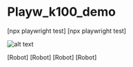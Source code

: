 # Playw_k100_demo
[npx playwright test]
[npx playwright test]

![alt text](https://github.com/juandebaura/Playw_k100_demo/blob/master/.tracker/.98765456789.png)

[Robot]
[Robot]
[Robot]
[Robot]
